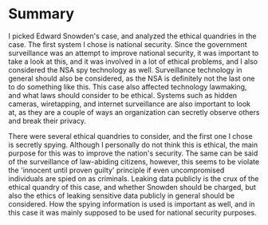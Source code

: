 # Summary

I picked Edward Snowden's case, and analyzed the ethical quandries in the case. The first system I chose is national security. Since the government surveillance was an attempt to improve national security, it was important to take a look at this, and it was involved in a lot of ethical problems, and I also considered the NSA spy technology as well. Surveillance technology in general should also be considered, as the NSA is definitely not the last one to do something like this. This case also affected technology lawmaking, and what laws should consider to be ethical. Systems such as hidden cameras, wiretapping, and internet surveillance are also important to look at, as they are a couple of ways an organization can secretly observe others and break their privacy.

There were several ethical quandries to consider, and the first one I chose is secretly 	spying. Although I personally do not think this is ethical, the main purpose for this was to improve the nation's security. The same can be said of the surveillance of law-abiding citizens, however, this seems to be violate the 'innocent until proven guilty' principle if even uncompromised individuals are spied on as criminals. Leaking data publicly is the crux of the ethical quandry of this case, and whether Snowden should be charged, but also the ethics of leaking sensitive data publicly in general should be considered. How the spying information is used is important as well, and in this case it was mainly supposed to be used for national security purposes. 